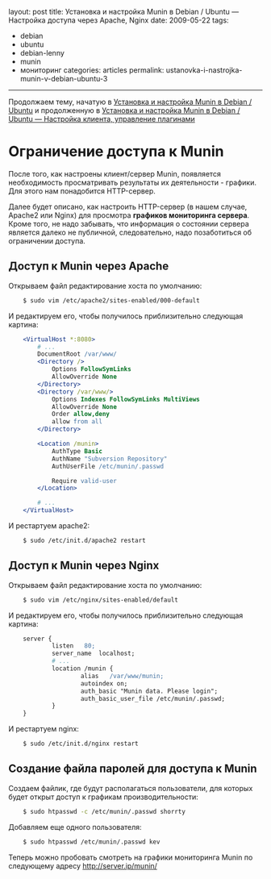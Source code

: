 layout: post
title: Установка и настройка Munin в Debian / Ubuntu — Настройка доступа через Apache, Nginx
date: 2009-05-22
tags:
- debian
- ubuntu
- debian-lenny
- munin
- мониторинг
categories: articles
permalink: ustanovka-i-nastrojka-munin-v-debian-ubuntu-3

---

Продолжаем тему, начатую в [Установка и настройка Munin в Debian / Ubuntu](/articles/ustanovka-i-nastrojka-munin-v-debian-ubuntu) и продолженную в [Установка и настройка Munin в Debian / Ubuntu — Настройка клиента, управление плагинами](/articles/ustanovka-i-nastrojka-munin-v-debian-ubuntu-2/)

<!-- more -->

Ограничение доступа к Munin
===========================

После того, как настроены клиент/сервер Munin, появляется необходимость просматривать результаты их деятельности - графики. Для этого нам понадобится HTTP-сервер.

Далее будет описано, как настроить HTTP-сервер (в нашем случае, Apache2 или Nginx) для просмотра **графиков мониторинга сервера**. Кроме  того, не надо забывать, что информация о состоянии сервера является далеко не публичной, следовательно, надо позаботиться об ограничении доступа.

Доступ к Munin через Apache
---------------------------

Открываем файл редактирование хоста по умолчанию:

``` bash
    $ sudo vim /etc/apache2/sites-enabled/000-default
```
И редактируем его, чтобы получилось приблизительно следующая картина:

``` apache
    <VirtualHost *:8080>
        # ...
        DocumentRoot /var/www/
        <Directory />
            Options FollowSymLinks
            AllowOverride None
        </Directory>
        <Directory /var/www/>
            Options Indexes FollowSymLinks MultiViews
            AllowOverride None
            Order allow,deny
            allow from all
        </Directory>

        <Location /munin>
            AuthType Basic
            AuthName "Subversion Repository"
            AuthUserFile /etc/munin/.passwd

            Require valid-user
        </Location>

        # ...
    </VirtualHost>
```

И рестартуем apache2:

``` bash
    $ sudo /etc/init.d/apache2 restart
```
Доступ к Munin через Nginx
--------------------------

Открываем файл редактирование хоста по умолчанию:

``` bash
    $ sudo vim /etc/nginx/sites-enabled/default
```
И редактируем его, чтобы получилось приблизительно следующая картина:

``` apache
    server {
            listen   80;
            server_name  localhost;
            # ...
            location /munin {
                    alias   /var/www/munin;
                    autoindex on;
                    auth_basic "Munin data. Please login";
                    auth_basic_user_file /etc/munin/.passwd;
            }
    }
```
И рестартуем nginx:

``` bash
    $ sudo /etc/init.d/nginx restart
```
Создание файла паролей для доступа к Munin
------------------------------------------

Создаем файлик, где будут располагаться пользователи, для которых будет открыт доступ к графикам производительности:

``` bash
    $ sudo htpasswd -c /etc/munin/.passwd shorrty
```
Добавляем еще одного пользователя:

``` bash
    $ sudo htpasswd /etc/munin/.passwd kev
```

Теперь можно пробовать смотреть на графики мониторинга Munin по следующему адресу http://server.ip/munin/
